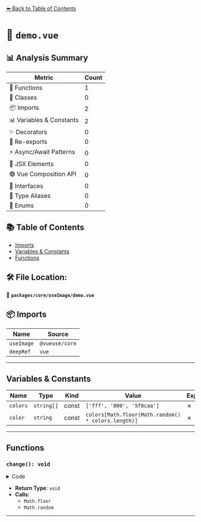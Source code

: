 [⬅️ Back to Table of Contents](../../../index.md)

# 📄 `demo.vue`

## 📊 Analysis Summary

| Metric | Count |
|--------|-------|
| 🔧 Functions | 1 |
| 🧱 Classes | 0 |
| 📦 Imports | 2 |
| 📊 Variables & Constants | 2 |
| ✨ Decorators | 0 |
| 🔄 Re-exports | 0 |
| ⚡ Async/Await Patterns | 0 |
| 💠 JSX Elements | 0 |
| 🟢 Vue Composition API | 0 |
| 📐 Interfaces | 0 |
| 📑 Type Aliases | 0 |
| 🎯 Enums | 0 |

## 📚 Table of Contents

- [Imports](#imports)
- [Variables & Constants](#variables-constants)
- [Functions](#functions)

## 🛠️ File Location:
📂 **`packages/core/useImage/demo.vue`**

## 📦 Imports

| Name | Source |
|------|--------|
| `useImage` | `@vueuse/core` |
| `deepRef` | `vue` |


---

## Variables & Constants

| Name | Type | Kind | Value | Exported |
|------|------|------|-------|----------|
| `colors` | `string[]` | const | `['fff', '000', '5f0caa']` | ✗ |
| `color` | `string` | const | `colors[Math.floor(Math.random() * colors.length)]` | ✗ |


---

## Functions

### `change(): void`

<details><summary>Code</summary>

```ts
function change() {
  imageOptions.value.src = ''
  const color: string = colors[Math.floor(Math.random() * colors.length)]
  imageOptions.value.src = `https://place-hold.it/300x200/${color}`
}
```
</details>

- **Return Type**: `void`
- **Calls**:
  - `Math.floor`
  - `Math.random`

---